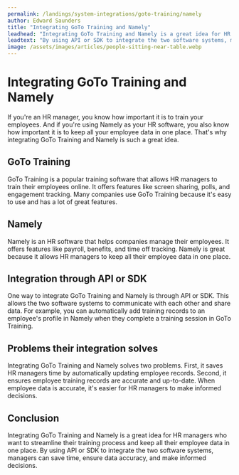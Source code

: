```yaml
---
permalink: /landings/system-integrations/goto-training/namely
author: Edward Saunders
title: "Integrating GoTo Training and Namely"
leadhead: "Integrating GoTo Training and Namely is a great idea for HR managers who want to streamline their training process and keep all their employee data in one place"
leadtext: "By using API or SDK to integrate the two software systems, managers can save time, ensure data accuracy, and make informed decisions."
image: /assets/images/articles/people-sitting-near-table.webp
---
```

<div class="arttext">	<h1>Integrating GoTo Training and Namely</h1>
	<p>If you're an HR manager, you know how important it is to train your employees. And if you're using Namely as your HR software, you also know how important it is to keep all your employee data in one place. That's why integrating GoTo Training and Namely is such a great idea.</p>
	<h2>GoTo Training</h2>
	<p>GoTo Training is a popular training software that allows HR managers to train their employees online. It offers features like screen sharing, polls, and engagement tracking. Many companies use GoTo Training because it's easy to use and has a lot of great features.</p>
	<h2>Namely</h2>
	<p>Namely is an HR software that helps companies manage their employees. It offers features like payroll, benefits, and time off tracking. Namely is great because it allows HR managers to keep all their employee data in one place.</p>
	<h2>Integration through API or SDK</h2>
	<p>One way to integrate GoTo Training and Namely is through API or SDK. This allows the two software systems to communicate with each other and share data. For example, you can automatically add training records to an employee's profile in Namely when they complete a training session in GoTo Training.</p>
	<h2>Problems their integration solves</h2>
	<p>Integrating GoTo Training and Namely solves two problems. First, it saves HR managers time by automatically updating employee records. Second, it ensures employee training records are accurate and up-to-date. When employee data is accurate, it's easier for HR managers to make informed decisions.</p>
	<h2>Conclusion</h2>
	<p>Integrating GoTo Training and Namely is a great idea for HR managers who want to streamline their training process and keep all their employee data in one place. By using API or SDK to integrate the two software systems, managers can save time, ensure data accuracy, and make informed decisions.</p>
</div>